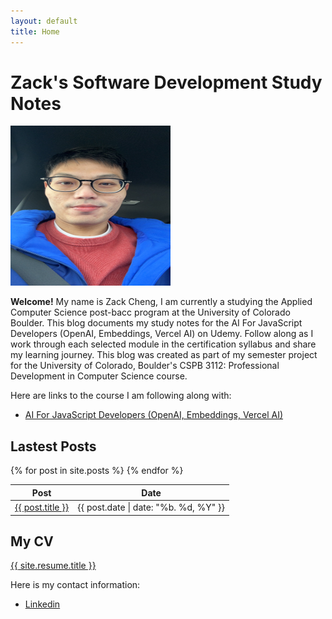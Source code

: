 ```yaml
---
layout: default
title: Home
---
```


# Zack's Software Development Study Notes

<img src="assets/images/S__17408045.jpg" width="256" height="256" >

**Welcome!** My name is Zack Cheng, I am currently a studying the Applied Computer Science post-bacc program at the University of Colorado Boulder. This blog documents my study notes for the AI For JavaScript Developers (OpenAI, Embeddings, Vercel AI) on Udemy. Follow along as I work through each selected module in the certification syllabus and share my learning journey. This blog was created as part of my semester project for the University of Colorado, Boulder's CSPB 3112: Professional Development in Computer Science course.

Here are links to the course I am following along with:
- [AI For JavaScript Developers (OpenAI, Embeddings, Vercel AI)](https://www.udemy.com/course/ai-for-js-devs)


## Lastest Posts

<table>
    <thead>
        <tr>
            <th>Post</th>
            <th>Date</th>
        </tr>
    </thead>
    <tbody>
        {% for post in site.posts %}
        <tr>
            <td><a href="{{ post.url | relative_url }}">{{ post.title }}</a></td>
            <td>{{ post.date | date: "%b. %d, %Y" }}</td>
        </tr>
        {% endfor %}
    </tbody>
</table>

## My CV

<a href="{{ site.resume.url | relative_url }}" >{{ site.resume.title }}</a>

Here is my contact information:
- [Linkedin](https://www.linkedin.com/in/zack-cheng-3684506b/)

